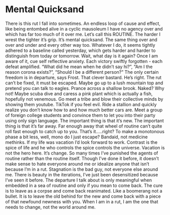 # Mental Quicksand

There is this rut I fall into sometimes. An endless loop of cause and effect, like being entombed alive in a cyclic mausoleum I have no agency over and which has far too much of it over me. Let’s call this ROUTINE. The harder I wrest the tighter it’s grip. It’s mental quicksand. The same thing over and over and under and every other way too. Whatever I do, it seems tightly adhered to a baseline called yesterday, which gets harder and harder to distinguish from today or tomorrow. Wait, what day is it again? Once I am aware of it, cue self reflective anxiety. Each victory swiftly forgotten - each defeat amplified. “What did he mean when he didn’t say hi?”, “Am I the reason corona exists?”, “Should I be a different person?”
The only certain freedom is in departure, says Frost. That clever bastard. He’s right. The rut can’t be fixed, it must be escaped. Maybe go up to a lush mountain top and pretend you can talk to eagles. Prance across a shallow brook. Naked? Why not! Maybe scuba dive and caress a pink plant which is actually a fish, hopefully not venemous. Go meet a tribe and blow their collective minds by showing them youtube. TikTok if you feel evil. Ride a stallion and quickly realize you don’t know how to and how much better cars are. Meet a group of foreign college students and convince them to let you into their party using only sign language. The important thing is that it’s new. The important thing is that it’s far away. Far enough away that wheel of routine can’t quite roll fast enough to catch up to you. That’s it.....right?
To make a monotonous phase a bit less, well, mono do I just escape? Bandaid, not medicine methinks. If my life was vacation I’d look forward to work. Contrast is the spice of life and he who controls the spice controls the universe. Vacation is not the hero here. It’s change. So many times I’ve punished the agents of routine rather than the routine itself. Though I’ve done it before, it doesn’t make sense to hate everyone around me or idealize anyone that isn’t because I’m in a rut. Stagnation is the bad guy, not everyone else around me. There is beauty in the iterations, I’ve just been desensitized because I’ve seen it before. The departure I talk about is only meaningful when embedded in a sea of routine and only if you mean to come back. The cure is to leave as a corpse and come back reanimated. Like a boomerang not a bullet. It is to leave the old behind for the new and come back with a piece of that newfound newness with you. When I am in a rut, I am the one that needs to change, not the world around me.
